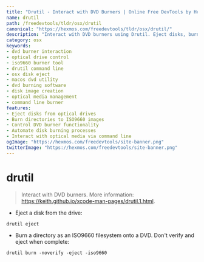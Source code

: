 ```yaml
---
title: "Drutil - Interact with DVD Burners | Online Free DevTools by Hexmos"
name: drutil
path: /freedevtools/tldr/osx/drutil
canonical: "https://hexmos.com/freedevtools/tldr/osx/drutil/"
description: "Interact with DVD burners using Drutil. Eject disks, burn ISO images, and control optical drives directly from the command line. Free online tool, no registration required."
category: osx
keywords:
- dvd burner interaction
- optical drive control
- iso9660 burner tool
- drutil command line
- osx disk eject
- macos dvd utility
- dvd burning software
- disk image creation
- optical media management
- command line burner
features:
- Eject disks from optical drives
- Burn directories to ISO9660 images
- Control DVD burner functionality
- Automate disk burning processes
- Interact with optical media via command line
ogImage: "https://hexmos.com/freedevtools/site-banner.png"
twitterImage: "https://hexmos.com/freedevtools/site-banner.png"
---
```


# drutil

> Interact with DVD burners.
> More information: <https://keith.github.io/xcode-man-pages/drutil.1.html>.

- Eject a disk from the drive:

`drutil eject`

- Burn a directory as an ISO9660 filesystem onto a DVD. Don't verify and eject when complete:

`drutil burn -noverify -eject -iso9660`
